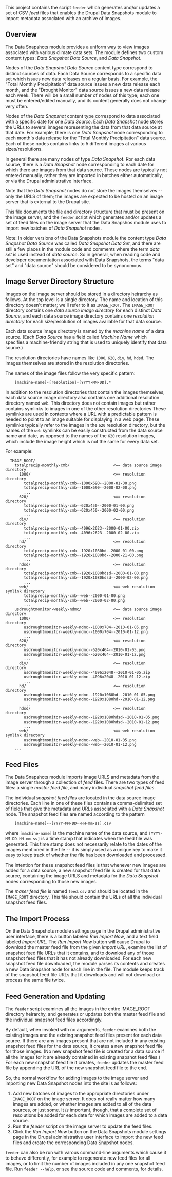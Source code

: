 This project contains the script `feeder` which generates and/or
updates a set of CSV _feed_ files that enables the Drupal Data Snapshots
module to import metadata associated with an archive of images.

Overview
--------

The Data Snapshots module provides a uniform way to view
images associated with various climate data sets.  The module
defines two custom content types: _Data Snapshot Data Source_,
and _Data Snapshot_.

Nodes of the _Data Snapshot Data Source_ content type correspond to
distinct sources of data.  Each Data Source corresponds to a specific
data set which issues new data releases on a regular basis.  For example,
the "Total Monthly Precipitation" data source issues a new data release
each month, and the "Drought Monitor" data source issues a new data
release each week.  There will be a small number of nodes of this type;
each one must be entered/edited manually, and its content generally does
not change very often.

Nodes of the _Data Snapshot_ content type correspond to data associated
with a specific date for one _Data Source_.  Each _Data Snapshot_ node 
stores the URLs to several images representing the
data from that data source at that date.  For example, there is one
_Data Snapshot_ node corresponding to each month's data release for
the "Total Monthly Precipitation" data source.  Each of these nodes
contains links to 5 different images at various sizes/resolutions.

In general there are many nodes of type _Data Snapshot_.
Ror each data source, there is a _Data Snapshot_ node corresponding
to each date for which there are images from that data source.
These nodes are typically not entered manually, rather they are imported
in batches either automatically, or via the Drupal administrative
interface.

Note that the _Data Snapshot_ nodes do not store the images themselves --
only the URLS of them; the images are expected to be hosted on
an image server that is external to the Drupal site.

This file documents the file and directory structure that must be
present on the image server, and the `feeder` script which generates
and/or updates a set of feed files on the image server that the Data
Snapshos module uses to import new batches of _Data Snapshot_ nodes.

Note: In older versions of the Data Snapshots module the content type
_Data Snapshot Data Source_ was called _Data Snapshot Data Set_, and
there are still a few places in the module code and comments where the
term _data set_ is used instead of _data source_.  So in general, when
reading code and developer documentation associated with Data
Snapshots, the terms "data set" and "data source" should be considered
to be synonomous.

Image Server Directory Structure
--------------------------------

Images on the image server should be stored in a directory heirarchy
as follows.  At the top level is a single directory. The name and
location of this directory doesn't matter; we'll refer to it as
`IMAGE_ROOT`.  The `IMAGE_ROOT` directory contains one _data source image
directory_ for each distinct _Data Source_, and each data source image
directory contains one _resolution directory_ for each size/resolution
of images available for that data source.

Each data source image directory is named by the _machine name_ of a
data source.  (Each _Data Source_ has a field called _Machine Name_
which specifies a machine-friendly string that is used to uniquely
identify that data source.)

The resolution directories have names like `1000`, `620`, `diy`, `hd`,
`hdsd`.  The images themselves are stored in the resolution
directories.

The names of the image files follow the very specific pattern:

```
    [machine-name]-[resolution]-[YYYY-MM-DD].*
```

In addition to the resolution directories that contain the images
themselves, each data source image directory also contains one
additional resolution directory named `web`.  This directory does not
contain images but rather contains symlinks to images in one of the
other resolution directories These symlinks are used in contexts where
a URL with a predictable pattern is needed to point to an image
suitable for displaying in a web page.  These symlinks typically refer
to the images in the `620` resolution directory, but the names of the
`web` symlinks can be easily constructed from the data source name and
date, as opposed to the names of the `620` resolution images, which
include the image height which is not the same for every data set.

For example:

```
  IMAGE_ROOT/
    totalprecip-monthly-cmb/                   <== data source image directory
      1000/                                    <== resolution directory
        totalprecip-monthly-cmb--1000x690--2000-01-00.png
        totalprecip-monthly-cmb--1000x690--2000-02-00.png
        ...
      620/                                     <== resolution directory
        totalprecip-monthly-cmb--620x450--2000-01-00.png
        totalprecip-monthly-cmb--620x450--2000-02-00.png
        ...
      diy/                                     <== resolution directory
        totalprecip-monthly-cmb--4096x2623--2000-01-00.zip
        totalprecip-monthly-cmb--4096x2623--2000-02-00.zip
        ...
      hd/                                      <== resolution directory
        totalprecip-monthly-cmb--1920x1080hd--2000-01-00.png
        totalprecip-monthly-cmb--1920x1080hd--2000-21-00.png
        ...
      hdsd/                                    <== resolution directory
        totalprecip-monthly-cmb--1920x1080hdsd--2000-01-00.png
        totalprecip-monthly-cmb--1920x1080hdsd--2000-02-00.png
        ...
      web/                                     <== web resolution symlink directory
        totalprecip-monthly-cmb--web--2000-01-00.png
        totalprecip-monthly-cmb--web--2000-02-00.png
        ...
    usdroughtmonitor-weekly-ndmc/              <== data source image directory
      1000/                                    <== resolution directory
        usdroughtmonitor-weekly-ndmc--1000x704--2010-01-05.png
        usdroughtmonitor-weekly-ndmc--1000x704--2010-01-12.png
        ...
      620/                                     <== resolution directory
        usdroughtmonitor-weekly-ndmc--620x464--2010-01-05.png
        usdroughtmonitor-weekly-ndmc--620x464--2010-01-12.png
        ...
      diy/                                     <== resolution directory
        usdroughtmonitor-weekly-ndmc--4096x2048--2010-01-05.zip
        usdroughtmonitor-weekly-ndmc--4096x2048--2010-01-12.zip
        ...
      hd/                                      <== resolution directory
        usdroughtmonitor-weekly-ndmc--1920x1080hd--2010-01-05.png
        usdroughtmonitor-weekly-ndmc--1920x1080hd--2010-01-12.png
        ...
      hdsd/                                    <== resolution directory
        usdroughtmonitor-weekly-ndmc--1920x1080hdsd--2010-01-05.png
        usdroughtmonitor-weekly-ndmc--1920x1080hdsd--2010-01-12.png
        ...
      web/                                     <== web resolution symlink directory
        usdroughtmonitor-weekly-ndmc--web--2010-01-05.png
        usdroughtmonitor-weekly-ndmc--web--2010-01-12.png
    ...
```

Feed Files
----------

The Data Snapshots module imports image URLS and metadata from the image
server through a collection of _feed_ files.  There are two types of feed files:
a single _master feed file_, and many individual _snapshot feed files_.

The individual _snapshot feed files_ are located in the data source image directories.
Each line in one of these files contains a comma-delimited set of fields that give
the metadata and URLs associated with a _Data Snapshot_ node.  The
snapshot feed files are named according to the pattern

  ```
      [machine-name]--[YYYY-MM-DD--HH-mm-ss].csv
  ```

where `[machine-name]` is the machine name of the data source, and `[YYYY-MM-DD-HH-mm-ss]` is
a time stamp that indicates when the feed file was generated.  This time stamp does
not necessarily relate to the dates of the images mentioned in the file -- it is simply
used as a unique key to make it easy to keep track of whether the file has been downloaded and
processed.
  
The intention for these snapshot feed files is that whenever new images are added
for a data source, a new snapshot feed file is created for that data source, containing
the image URLS and metadata for the _Data Snapshot_ nodes corresponding to those new
images.

The _maser feed file_ is named `feed.csv` and should be located in the
`IMAGE_ROOT` directory.  This file should contain the URLs of all the
individual snapshot feed files.

The Import Process
------------------

On the Data Snapshots module settings page in the Drupal
administrative user interface, there is a button labeled _Run Import
Now_, and a text field labeled _Import URL_.  The _Run Import Now_
button will cause Drupal to download the master feed file from the
given _Import URL_, examine the list of snapshot feed file URLs that
it contains, and to download any of those snapshot feed files that it has
not already downloaded.  For each new snapshot feed file downloaded,
the module parses its contents and creates a new Data Snapshot node
for each line in the file.  The module keeps track of the snapshot feed
file URLs that it downloads and will not download or process the same
file twice.

Feed Generation and Updating
----------------------------

The `feeder` script examines all the images in the entire IMAGE_ROOT
directory heirarchy, and generates or updates both the master feed
file and the individual snapshot feed files accordingly.

By default, when invoked with no arguments, `feeder` examines both
the existing images and the existing snapshot feed files present for
each data source.  If there are any images present that are not
included in any existing snapshot feed files for the data source, it
creates a new snapshot feed file for those images.  (No new snapshot
feed file is created for a data source if all the images for it are
already contained in existing snapshot feed files.)  For each new
snapshot feed file it creates, `feeder` updates the master
feed file by appending the URL of the new snapshot feed file to the
end.

So, the normal workflow for adding images to the image server
and importing new Data Snapshot nodes into the site is as follows:

  1. Add new batches of images to the appropriate directories
     under `IMAGE_ROOT` on the image server.  It does not really matter
     how many images are added, or whether images are added to all
     of the data sources, or just some.  It _is_ important, though,
     that a complete set of resolutions be added for each date
     for which images are added to a data source.
  2. Run the _feeder_ script on the image server to update the feed files.
  3. Click the _Run Import Now_ button on the Data Snapshots module
     settings page in the Drupal administrative user interface to
     import the new feed files and create the corresponding Data Snapshot
     nodes.

`feeder` can also be run with varous command-line arguments
which cause it to behave differently, for example to regenerate new
feed files for all images, or to limit the number of images included
in any one snapshot feed file.  Run `feeder --help`, or see the source
code and comments, for details.
